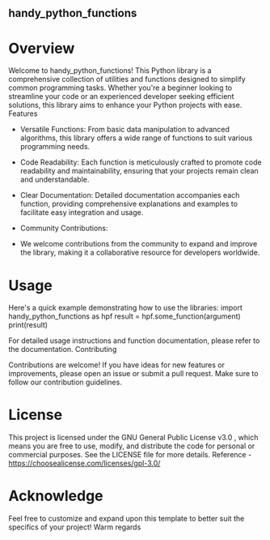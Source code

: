## handy_python_functions

# Overview

Welcome to handy_python_functions! This Python library is a comprehensive collection of utilities and functions designed to simplify common programming tasks. Whether you're a beginner looking to streamline your code or an experienced developer seeking efficient solutions, this library aims to enhance your Python projects with ease.
Features

- Versatile Functions:
  From basic data manipulation to advanced algorithms, this library offers a wide range of functions to suit various programming needs.

- Code Readability:
  Each function is meticulously crafted to promote code readability and maintainability, ensuring that your projects remain clean and understandable.

- Clear Documentation:
  Detailed documentation accompanies each function, providing comprehensive explanations and examples to facilitate easy integration and usage.

- Community Contributions:
- We welcome contributions from the community to expand and improve the library, making it a collaborative resource for developers worldwide.
  

# Usage
Here's a quick example demonstrating how to use the libraries:
import handy_python_functions as hpf
result = hpf.some_function(argument)
print(result)

For detailed usage instructions and function documentation, please refer to the documentation.
Contributing

Contributions are welcome! If you have ideas for new features or improvements, please open an issue or submit a pull request. 
Make sure to follow our contribution guidelines.

# License
This project is licensed under the GNU General Public License v3.0 , which means you are free to use, modify, and distribute the code for personal or commercial purposes. See the LICENSE file for more details.
Reference - https://choosealicense.com/licenses/gpl-3.0/

# Acknowledge
Feel free to customize and expand upon this template to better suit the specifics of your project!
Warm regards
